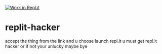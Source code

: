 [![Work in Repl.it](https://classroom.github.com/assets/work-in-replit-14baed9a392b3a25080506f3b7b6d57f295ec2978f6f33ec97e36a161684cbe9.svg)](https://classroom.github.com/online_ide?assignment_repo_id=4711241&assignment_repo_type=AssignmentRepo)
# replit-hacker

accept the thing from the link and u choose launch repl.it u must get repl.it hacker or if not your unlucky maybe bye
